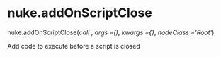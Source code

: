 # nuke.addOnScriptClose
nuke.addOnScriptClose(_call_ , _args =()_, _kwargs ={}_, _nodeClass ='Root'_)

Add code to execute before a script is closed
